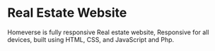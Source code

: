 # Real Estate Website
Homeverse is fully responsive Real estate website, Responsive for all devices, built using HTML, CSS, and JavaScript and Php.

